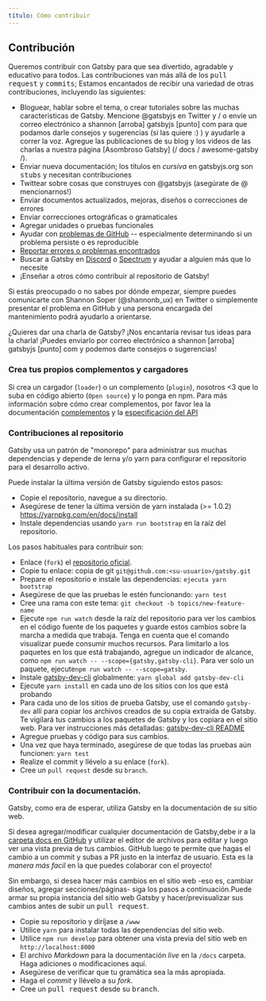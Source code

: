 ```yaml
---
título: Cómo contribuir
---
```


## Contribución

Queremos contribuir con Gatsby para que sea divertido, agradable y educativo para todos. Las contribuciones van más allá de los <tt>pull request</tt> y <tt>commits</tt>; Estamos encantados de recibir una variedad de otras contribuciones, incluyendo las siguientes:

- Bloguear, hablar sobre el tema, o crear tutoriales sobre las muchas caracteristicas de Gatsby. Mencione @gatsbyjs en Twitter y / o envíe un correo electrónico a shannon [arroba] gatsbyjs [punto] com para que podamos darle consejos y sugerencias (si las quiere :) ) y ayudarle a correr la voz. Agregue las publicaciones de su blog y los videos de las charlas a nuestra página [Asombroso Gatsby] (/ docs / awesome-gatsby /).
- Enviar nueva documentación; los títulos en _cursiva_ en gatsbyjs.org son <tt>stubs</tt> y necesitan contribuciones
- Twittear sobre cosas que construyes con @gatsbyjs (asegúrate de @ mencionarnos!)
- Enviar documentos actualizados, mejoras, diseños o correcciones de errores
- Enviar correcciones ortográficas o gramaticales
- Agregar unidades o pruebas funcionales
- Ayudar con [problemas de GitHub](https://github.com/gatsbyjs/gatsby/issues) -- especialmente determinando si un problema persiste o es reproducible
- [Reportar errores o problemas encontrados](/docs/how-to-file-an-issue/)
- Buscar a Gatsby en [Discord](https://discordapp.com/invite/jUFVxtB) o [Spectrum](https://spectrum.chat/gatsby-js) y ayudar a alguien más que lo necesite
- ¡Enseñar a otros cómo contribuir al repositorio de Gatsby!

Si estás preocupado o no sabes por dónde empezar, siempre puedes comunicarte con Shannon Soper (@shannonb_ux) en Twitter o simplemente presentar el problema en GitHub y una persona encargada del mantenimiento podrá ayudarlo a orientarse.

¿Quieres dar una charla de Gatsby? ¡Nos encantaría revisar tus ideas para la charla! ¡Puedes enviarlo por correo electrónico a shannon [arroba] gatsbyjs [punto] com y podemos darte consejos o sugerencias!

### Crea tus propios complementos y cargadores

Si crea un cargador (`loader`) o un complemento (`plugin`), nosotros <3 que lo suba en código abierto (`Open source`) y lo ponga en npm. Para más información sobre cómo crear complementos, por favor lea la documentación [complementos](https://github.com/gatsbyjs/gatsby/blob/master/docs/plugins) y la [especificación del API](https://github.com/gatsbyjs/gatsby/blob/master/docs/api-specification)

### Contribuciones al repositorio

Gatsby usa un patrón de "monorepo" para administrar sus muchas dependencias y depende de
lerna y/o yarn para configurar el repositorio para el desarrollo activo.

Puede instalar la última versión de Gatsby siguiendo estos pasos:

- Copie el repositorio, navegue a su directorio.
- Asegúrese de tener la última versión de yarn instalada (>= 1.0.2)
  https://yarnpkg.com/en/docs/install
- Instale dependencias usando `yarn run bootstrap` en la raíz del repositorio.

Los pasos habituales para contribuir son:

- Enlace (`fork`) el [repositorio oficial](https://github.com/gatsbyjs/gatsby).
- Copie tu enlace: copia de git `git@github.com:<su-usuario>/gatsby.git`
- Prepare el repositorio e instale las dependencias: `ejecuta yarn bootstrap`
- Asegúrese de que las pruebas le estén funcionando: `yarn test`
- Cree una rama con este tema: `git checkout -b topics/new-feature-name`
- Ejecute `npm run watch` desde la raíz del repositorio para ver los cambios en el código fuente de los paquetes y guarde estos cambios sobre la marcha a medida que trabaja. Tenga en cuenta que el comando visualizar puede consumir muchos recursos. Para limitarlo a los paquetes en los que está trabajando, agregue un indicador de alcance, como `npm run watch -- --scope={gatsby,gatsby-cli}`. Para ver solo un paquete, ejecute`npm run watch -- --scope=gatsby`.
- Instale [gatsby-dev-cli](/packages/gatsby-dev-cli/) globalmente: `yarn global add gatsby-dev-cli`
- Ejecute `yarn install` en cada uno de los sitios con los que está probando
- Para cada uno de los sitios de prueba Gatsby, use el comando `gatsby-dev` allí para copiar
  los archivos creados de su copia extraida de Gatsby. Te vigilará tus cambios
  a los paquetes de Gatsby y los copiara en el sitio web. Para ver instrucciones más detalladas:
  [gatsby-dev-cli README](/packages/gatsby-dev-cli/)
- Agregue pruebas y código para sus cambios.
- Una vez que haya terminado, asegúrese de que todas las pruebas aún funcionen: `yarn test`
- Realize el commit y llévelo a su enlace (`fork`).
- Cree un `pull request` desde su `branch`.

### Contribuir con la documentación.

Gatsby, como era de esperar, utiliza Gatsby en la documentación de su sitio web.

Si desea agregar/modificar cualquier documentación de Gatsby,debe ir a la
[carpeta docs en GitHub](https://github.com/gatsbyjs/gatsby/tree/master/docs) y utilizar el editor de archivos para editar y luego ver una vista previa de tus cambios. GitHub luego te permite
que hagas el cambio a un commit y subas a PR justo en la interfaz de usuario. Esta es la _manera más facil_
en la que puedes colaborar con el proyecto!

Sin embargo, si desea hacer más cambios en el sitio web -eso es, cambiar
diseños, agregar secciones/páginas- siga los pasos a continuación.Puede armar su
propia instancia del sitio web Gatsby y hacer/previsualizar sus cambios antes de subir un <tt>pull request</tt>.

- Copie su repositorio y diríjase a `/www`
- Utilice `yarn` para instalar todas las dependencias del sitio web.
- Utilice `npm run develop` para obtener una vista previa del sitio web en `http://localhost:8000`
- El archivo _Markdown_ para la documentación _live_ en la `/docs` carpeta. Haga
  adiciones o modificaciones aquí.
- Asegúrese de verificar que tu gramática sea la más apropiada.
- Haga el _commit_ y llévelo a su _fork_.
- Cree un <tt>pull request</tt> desde su <tt>branch</tt>.
